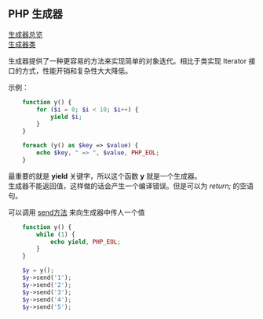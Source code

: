 ## PHP 生成器

[生成器总览](http://php.net/manual/zh/language.generators.overview.php)  
[生成器类](http://php.net/manual/zh/class.generator.php)

生成器提供了一种更容易的方法来实现简单的对象迭代。相比于类实现 Iterator 接口的方式，性能开销和复杂性大大降低。


示例：

``` php
    function y() {
        for ($i = 0; $i < 10; $i++) {
            yield $i;
        }
    }

    foreach (y() as $key => $value) {
        echo $key, " => ", $value, PHP_EOL;
    }
```

最重要的就是 **yield** 关键字，所以这个函数 **y** 就是一个生成器。  
生成器不能返回值，这样做的话会产生一个编译错误。但是可以为 *return;* 的空语句。


可以调用 [send方法](http://php.net/manual/zh/generator.send.php) 来向生成器中传人一个值
``` php
    function y() {
        while (1) {
            echo yield, PHP_EOL;
        }
    }

    $y = y();
    $y->send('1');
    $y->send('2');
    $y->send('3');
    $y->send('4');
    $y->send('5');
```
